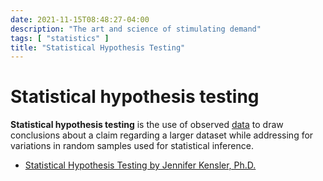 ```yaml
---
date: 2021-11-15T08:48:27-04:00
description: "The art and science of stimulating demand"
tags: [ "statistics" ]
title: "Statistical Hypothesis Testing"
---
```


# Statistical hypothesis testing

**Statistical hypothesis testing** is the use of observed [data](data.md) to draw conclusions about a claim regarding a larger dataset while addressing for variations in random samples used for statistical inference.

* [Statistical Hypothesis Testing by Jennifer Kensler, Ph.D.](https://www.afit.edu/stat/statcoe_files/Statistical%20Hypothesis%20Testing.pdf)
